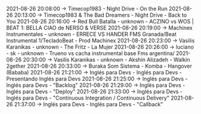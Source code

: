 2021-08-26 20:08:00 -> Timecop1983 - Night Drive - On the Run
2021-08-26 20:13:00 -> Timecop1983 & The Bad Dreamers - Night Drive - Back to You
2021-08-26 20:16:00 -> Red Bull Batalla - unknown - ACZINO vs WOS | BEAT 1: BELLA CIAO de NERSO & VERSE
2021-08-26 20:19:00 -> Machinex Instrumentales - unknown - ERRECE VS HANDER FMS Granada/Beat Instrumental 1/TecladoBeat - Prod Machinex
2021-08-26 20:23:00 -> Vasilis Karanikas - unknown - The Fritz - La Mujer
2021-08-26 20:26:00 -> luciano - sk - unknown - Trueno vs cacha instrumental base Fms argentina/
2021-08-26 20:30:00 -> Vasilis Karanikas - unknown - Akshin Alizadeh - Walkin 2gether
2021-08-26 20:33:00 -> Buraka Som Sistema - Komba - Hangover (Bababa)
2021-08-26 21:21:00 -> Inglés para Devs - Inglés para Devs - Presentando Inglés para Devs
2021-08-26 21:25:00 -> Inglés para Devs - Inglés para Devs - "Backlog"
2021-08-26 21:29:00 -> Inglés para Devs - Inglés para Devs - "Deploy"
2021-08-26 21:33:00 -> Inglés para Devs - Inglés para Devs - "Continuous Integration / Continuous Delivery"
2021-08-26 21:37:00 -> Inglés para Devs - Inglés para Devs - "Callback"
